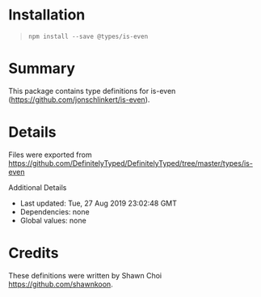 # Installation
> `npm install --save @types/is-even`

# Summary
This package contains type definitions for is-even (https://github.com/jonschlinkert/is-even).

# Details
Files were exported from https://github.com/DefinitelyTyped/DefinitelyTyped/tree/master/types/is-even

Additional Details
 * Last updated: Tue, 27 Aug 2019 23:02:48 GMT
 * Dependencies: none
 * Global values: none

# Credits
These definitions were written by Shawn Choi <https://github.com/shawnkoon>.
